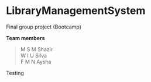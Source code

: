 # LibraryManagementSystem
Final group project (Bootcamp)

**Team members**
>M S M Shazir  
>W I U Silva  
>F M N Aysha  

Testing
